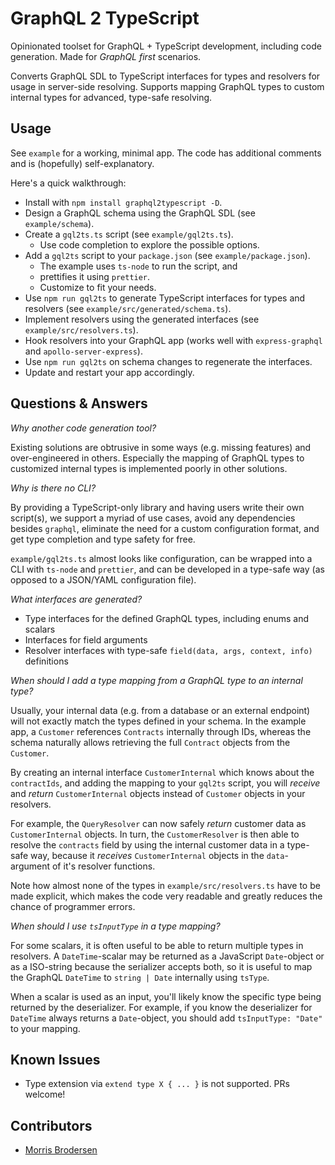 # GraphQL 2 TypeScript

Opinionated toolset for GraphQL + TypeScript development,
including code generation. Made for *GraphQL first* scenarios.

Converts GraphQL SDL to TypeScript interfaces for types and resolvers
for usage in server-side resolving.
Supports mapping GraphQL types to custom internal types
for advanced, type-safe resolving.

## Usage

See `example` for a working, minimal app.
The code has additional comments and is (hopefully) self-explanatory.

Here's a quick walkthrough:

- Install with `npm install graphql2typescript -D`.
- Design a GraphQL schema using the GraphQL SDL (see `example/schema`).
- Create a `gql2ts.ts` script (see `example/gql2ts.ts`).
  - Use code completion to explore the possible options.
- Add a `gql2ts` script to your `package.json` (see `example/package.json`).
  - The example uses `ts-node` to run the script, and
  - prettifies it using `prettier`.
  - Customize to fit your needs.
- Use `npm run gql2ts` to generate TypeScript interfaces for types and resolvers (see `example/src/generated/schema.ts`).
- Implement resolvers using the generated interfaces (see `example/src/resolvers.ts`).
- Hook resolvers into your GraphQL app (works well with `express-graphql` and `apollo-server-express`).
- Use `npm run gql2ts` on schema changes to regenerate the interfaces.
- Update and restart your app accordingly.

## Questions & Answers

*Why another code generation tool?*

Existing solutions are obtrusive in some ways (e.g. missing features)
and over-engineered in others.
Especially the mapping of GraphQL types to customized internal types
is implemented poorly in other solutions.

*Why is there no CLI?*

By providing a TypeScript-only library and having users write
their own script(s), we support a myriad of use cases,
avoid any dependencies besides `graphql`,
eliminate the need for a custom configuration format,
and get type completion and type safety for free.

`example/gql2ts.ts` almost looks like configuration, can be wrapped
into a CLI with `ts-node` and `prettier`,
and can be developed in a type-safe way
(as opposed to a JSON/YAML configuration file).

*What interfaces are generated?*

- Type interfaces for the defined GraphQL types, including enums and scalars
- Interfaces for field arguments
- Resolver interfaces with type-safe `field(data, args, context, info)` definitions

*When should I add a type mapping from a GraphQL type to an internal type?*

Usually, your internal data (e.g. from a database or an external endpoint)
will not exactly match the types defined in your schema. In the example app,
a `Customer` references `Contracts` internally through IDs, whereas
the schema naturally allows retrieving the full `Contract` objects
from the `Customer`.

By creating an internal interface `CustomerInternal`
which knows about the `contractIds`, and adding
the mapping to your `gql2ts` script, you will *receive* and *return*
`CustomerInternal` objects instead of `Customer` objects in your resolvers.

For example, the `QueryResolver` can now safely *return* customer data as
`CustomerInternal` objects.
In turn, the `CustomerResolver` is then able to resolve the `contracts` field
by using the internal customer data in a type-safe way,
because it *receives* `CustomerInternal` objects in the `data`-argument
of it's resolver functions.

Note how almost none of the types in `example/src/resolvers.ts`
have to be made explicit, which makes the code very readable and
greatly reduces the chance of programmer errors.

*When should I use `tsInputType` in a type mapping?*

For some scalars, it is often useful to be able to return multiple types
in resolvers. A `DateTime`-scalar may be returned as a JavaScript
`Date`-object or as a ISO-string because the serializer accepts both,
so it is useful to map the GraphQL `DateTime` to `string | Date`
internally using `tsType`.

When a scalar is used as an input, you'll likely know the specific
type being returned by the deserializer. For example, if you know
the deserializer for `DateTime` always returns a `Date`-object,
you should add `tsInputType: "Date"` to your mapping.

## Known Issues

- Type extension via `extend type X { ... }` is not supported. PRs welcome!

## Contributors

- [Morris Brodersen](https://morrisbrodersen.de)